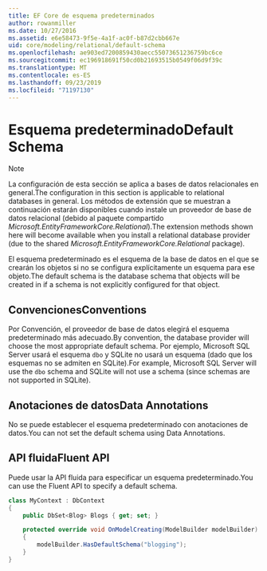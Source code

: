 ```yaml
---
title: EF Core de esquema predeterminados
author: rowanmiller
ms.date: 10/27/2016
ms.assetid: e6e58473-9f5e-4a1f-ac0f-b87d2cbb667e
uid: core/modeling/relational/default-schema
ms.openlocfilehash: ae903ed7200859430aecc55073651236759bc6ce
ms.sourcegitcommit: ec196918691f50cd0b21693515b0549f06d9f39c
ms.translationtype: MT
ms.contentlocale: es-ES
ms.lasthandoff: 09/23/2019
ms.locfileid: "71197130"
---
```

# <a name="default-schema"></a><span data-ttu-id="65246-102">Esquema predeterminado</span><span class="sxs-lookup"><span data-stu-id="65246-102">Default Schema</span></span>

> [!NOTE]  
> <span data-ttu-id="65246-103">La configuración de esta sección se aplica a bases de datos relacionales en general.</span><span class="sxs-lookup"><span data-stu-id="65246-103">The configuration in this section is applicable to relational databases in general.</span></span> <span data-ttu-id="65246-104">Los métodos de extensión que se muestran a continuación estarán disponibles cuando instale un proveedor de base de datos relacional (debido al paquete compartido *Microsoft.EntityFrameworkCore.Relational*).</span><span class="sxs-lookup"><span data-stu-id="65246-104">The extension methods shown here will become available when you install a relational database provider (due to the shared *Microsoft.EntityFrameworkCore.Relational* package).</span></span>

<span data-ttu-id="65246-105">El esquema predeterminado es el esquema de la base de datos en el que se crearán los objetos si no se configura explícitamente un esquema para ese objeto.</span><span class="sxs-lookup"><span data-stu-id="65246-105">The default schema is the database schema that objects will be created in if a schema is not explicitly configured for that object.</span></span>

## <a name="conventions"></a><span data-ttu-id="65246-106">Convenciones</span><span class="sxs-lookup"><span data-stu-id="65246-106">Conventions</span></span>

<span data-ttu-id="65246-107">Por Convención, el proveedor de base de datos elegirá el esquema predeterminado más adecuado.</span><span class="sxs-lookup"><span data-stu-id="65246-107">By convention, the database provider will choose the most appropriate default schema.</span></span> <span data-ttu-id="65246-108">Por ejemplo, Microsoft SQL Server usará el esquema `dbo` y SQLite no usará un esquema (dado que los esquemas no se admiten en SQLite).</span><span class="sxs-lookup"><span data-stu-id="65246-108">For example, Microsoft SQL Server will use the `dbo` schema and SQLite will not use a schema (since schemas are not supported in SQLite).</span></span>

## <a name="data-annotations"></a><span data-ttu-id="65246-109">Anotaciones de datos</span><span class="sxs-lookup"><span data-stu-id="65246-109">Data Annotations</span></span>

<span data-ttu-id="65246-110">No se puede establecer el esquema predeterminado con anotaciones de datos.</span><span class="sxs-lookup"><span data-stu-id="65246-110">You can not set the default schema using Data Annotations.</span></span>

## <a name="fluent-api"></a><span data-ttu-id="65246-111">API fluida</span><span class="sxs-lookup"><span data-stu-id="65246-111">Fluent API</span></span>

<span data-ttu-id="65246-112">Puede usar la API fluida para especificar un esquema predeterminado.</span><span class="sxs-lookup"><span data-stu-id="65246-112">You can use the Fluent API to specify a default schema.</span></span>

<!-- [!code-csharp[Main](samples/core/relational/Modeling/FluentAPI/Relational/DefaultSchema.cs?highlight=7)] -->
``` csharp
class MyContext : DbContext
{
    public DbSet<Blog> Blogs { get; set; }

    protected override void OnModelCreating(ModelBuilder modelBuilder)
    {
        modelBuilder.HasDefaultSchema("blogging");
    }
}
```
